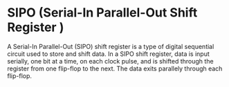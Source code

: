 # SIPO (Serial-In Parallel-Out Shift Register )

A Serial-In Parallel-Out (SIPO) shift register is a type of digital sequential circuit used to store and shift data. In a SIPO shift register, data is input serially, one bit at a time, on each clock pulse, and is shifted through the register from one flip-flop to the next. The data  exits parallely through each flip-flop.